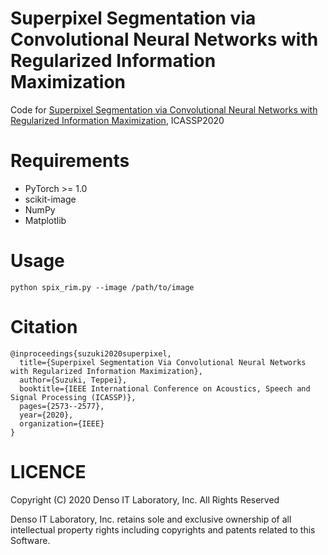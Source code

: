 # Superpixel Segmentation via Convolutional Neural Networks with Regularized Information Maximization
Code for [Superpixel Segmentation via Convolutional Neural Networks with Regularized Information Maximization](https://arxiv.org/abs/2002.06765), ICASSP2020

# Requirements
- PyTorch >= 1.0
- scikit-image
- NumPy
- Matplotlib

# Usage
```
python spix_rim.py --image /path/to/image
```

# Citation
```
@inproceedings{suzuki2020superpixel,
  title={Superpixel Segmentation Via Convolutional Neural Networks with Regularized Information Maximization},
  author={Suzuki, Teppei},
  booktitle={IEEE International Conference on Acoustics, Speech and Signal Processing (ICASSP)},
  pages={2573--2577},
  year={2020},
  organization={IEEE}
}
```

# LICENCE
Copyright (C) 2020 Denso IT Laboratory, Inc.
All Rights Reserved

Denso IT Laboratory, Inc. retains sole and exclusive ownership of all
intellectual property rights including copyrights and patents related to this
Software.

